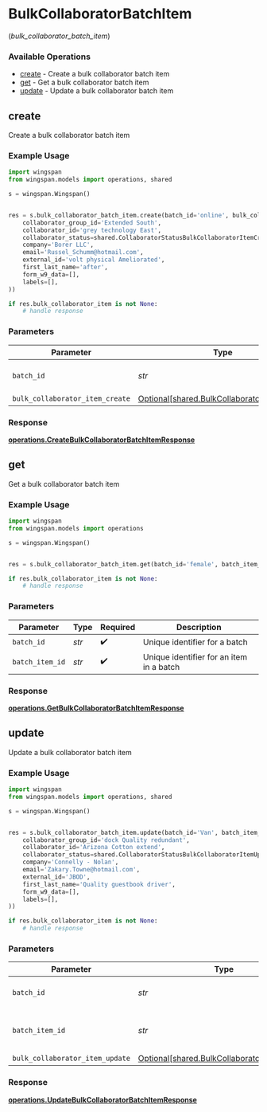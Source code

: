 # BulkCollaboratorBatchItem
(*bulk_collaborator_batch_item*)

### Available Operations

* [create](#create) - Create a bulk collaborator batch item
* [get](#get) - Get a bulk collaborator batch item
* [update](#update) - Update a bulk collaborator batch item

## create

Create a bulk collaborator batch item

### Example Usage

```python
import wingspan
from wingspan.models import operations, shared

s = wingspan.Wingspan()


res = s.bulk_collaborator_batch_item.create(batch_id='online', bulk_collaborator_item_create=shared.BulkCollaboratorItemCreate(
    collaborator_group_id='Extended South',
    collaborator_id='grey technology East',
    collaborator_status=shared.CollaboratorStatusBulkCollaboratorItemCreate.ACTIVE,
    company='Borer LLC',
    email='Russel_Schumm@hotmail.com',
    external_id='volt physical Ameliorated',
    first_last_name='after',
    form_w9_data=[],
    labels=[],
))

if res.bulk_collaborator_item is not None:
    # handle response
```

### Parameters

| Parameter                                                                                        | Type                                                                                             | Required                                                                                         | Description                                                                                      |
| ------------------------------------------------------------------------------------------------ | ------------------------------------------------------------------------------------------------ | ------------------------------------------------------------------------------------------------ | ------------------------------------------------------------------------------------------------ |
| `batch_id`                                                                                       | *str*                                                                                            | :heavy_check_mark:                                                                               | Unique identifier for a batch                                                                    |
| `bulk_collaborator_item_create`                                                                  | [Optional[shared.BulkCollaboratorItemCreate]](../../models/shared/bulkcollaboratoritemcreate.md) | :heavy_minus_sign:                                                                               | N/A                                                                                              |


### Response

**[operations.CreateBulkCollaboratorBatchItemResponse](../../models/operations/createbulkcollaboratorbatchitemresponse.md)**


## get

Get a bulk collaborator batch item

### Example Usage

```python
import wingspan
from wingspan.models import operations

s = wingspan.Wingspan()


res = s.bulk_collaborator_batch_item.get(batch_id='female', batch_item_id='program')

if res.bulk_collaborator_item is not None:
    # handle response
```

### Parameters

| Parameter                                | Type                                     | Required                                 | Description                              |
| ---------------------------------------- | ---------------------------------------- | ---------------------------------------- | ---------------------------------------- |
| `batch_id`                               | *str*                                    | :heavy_check_mark:                       | Unique identifier for a batch            |
| `batch_item_id`                          | *str*                                    | :heavy_check_mark:                       | Unique identifier for an item in a batch |


### Response

**[operations.GetBulkCollaboratorBatchItemResponse](../../models/operations/getbulkcollaboratorbatchitemresponse.md)**


## update

Update a bulk collaborator batch item

### Example Usage

```python
import wingspan
from wingspan.models import operations, shared

s = wingspan.Wingspan()


res = s.bulk_collaborator_batch_item.update(batch_id='Van', batch_item_id='East', bulk_collaborator_item_update=shared.BulkCollaboratorItemUpdate(
    collaborator_group_id='dock Quality redundant',
    collaborator_id='Arizona Cotton extend',
    collaborator_status=shared.CollaboratorStatusBulkCollaboratorItemUpdate.ACTIVE,
    company='Connelly - Nolan',
    email='Zakary.Towne@hotmail.com',
    external_id='JBOD',
    first_last_name='Quality guestbook driver',
    form_w9_data=[],
    labels=[],
))

if res.bulk_collaborator_item is not None:
    # handle response
```

### Parameters

| Parameter                                                                                        | Type                                                                                             | Required                                                                                         | Description                                                                                      |
| ------------------------------------------------------------------------------------------------ | ------------------------------------------------------------------------------------------------ | ------------------------------------------------------------------------------------------------ | ------------------------------------------------------------------------------------------------ |
| `batch_id`                                                                                       | *str*                                                                                            | :heavy_check_mark:                                                                               | Unique identifier for a batch                                                                    |
| `batch_item_id`                                                                                  | *str*                                                                                            | :heavy_check_mark:                                                                               | Unique identifier for an item in a batch                                                         |
| `bulk_collaborator_item_update`                                                                  | [Optional[shared.BulkCollaboratorItemUpdate]](../../models/shared/bulkcollaboratoritemupdate.md) | :heavy_minus_sign:                                                                               | N/A                                                                                              |


### Response

**[operations.UpdateBulkCollaboratorBatchItemResponse](../../models/operations/updatebulkcollaboratorbatchitemresponse.md)**

